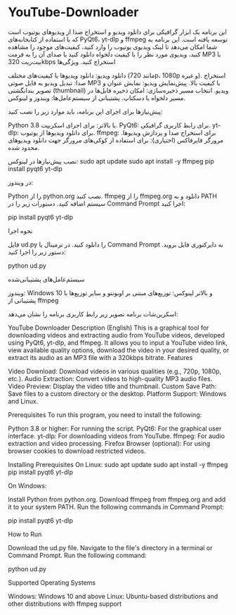 # YouTube-Downloader


این برنامه یک ابزار گرافیکی برای دانلود ویدیو و استخراج صدا از ویدیوهای یوتیوب است که با استفاده از کتابخانه‌های PyQt6، yt-dlp و ffmpeg توسعه یافته است. این برنامه به شما امکان می‌دهد تا لینک ویدیوی یوتیوب را وارد کنید، کیفیت‌های موجود را مشاهده کنید، ویدیوی مورد نظر را با کیفیت دلخواه دانلود کنید یا صدای آن را به فرمت MP3 با بیت‌ریت 320kbps استخراج کنید.
ویژگی‌ها

دانلود ویدیو: دانلود ویدیوها با کیفیت‌های مختلف (مانند 720p، 1080p و غیره).
استخراج صدا: تبدیل ویدیو به فایل صوتی MP3 با کیفیت بالا.
پیش‌نمایش ویدیو: نمایش عنوان و تصویر بندانگشتی (thumbnail) ویدیو.
انتخاب مسیر ذخیره‌سازی: امکان ذخیره فایل‌ها در مسیر دلخواه یا دسکتاپ.
پشتیبانی از سیستم‌عامل‌ها: ویندوز و لینوکس.

پیش‌نیازها
برای اجرای این برنامه، باید موارد زیر را نصب کنید:

Python 3.8 یا بالاتر: برای اجرای اسکریپت.
PyQt6: برای رابط کاربری گرافیکی.
yt-dlp: برای دانلود ویدیوها از یوتیوب.
ffmpeg: برای استخراج صدا و پردازش ویدیوها.
مرورگر فایرفاکس (اختیاری): برای استفاده از کوکی‌های مرورگر جهت دانلود ویدیوهای محدود شده.

نصب پیش‌نیازها
در لینوکس:
sudo apt update
sudo apt install -y ffmpeg
pip install pyqt6 yt-dlp

در ویندوز:

Python را از python.org نصب کنید.
ffmpeg را از ffmpeg.org دانلود و به PATH سیستم اضافه کنید.
دستورات زیر را در Command Prompt اجرا کنید:

pip install pyqt6 yt-dlp

نحوه اجرا

فایل ud.py را دانلود کنید.
در ترمینال یا Command Prompt به دایرکتوری فایل بروید.
دستور زیر را اجرا کنید:

python ud.py

سیستم‌عامل‌های پشتیبانی‌شده

ویندوز: Windows 10 و بالاتر
لینوکس: توزیع‌های مبتنی بر اوبونتو و سایر توزیع‌ها با پشتیبانی از ffmpeg


اسکرین‌شات برنامه
تصویر زیر رابط کاربری برنامه را نشان می‌دهد:


YouTube Downloader
Description (English)
This is a graphical tool for downloading videos and extracting audio from YouTube videos, developed using PyQt6, yt-dlp, and ffmpeg. It allows you to input a YouTube video link, view available quality options, download the video in your desired quality, or extract its audio as an MP3 file with a 320kbps bitrate.
Features

Video Download: Download videos in various qualities (e.g., 720p, 1080p, etc.).
Audio Extraction: Convert videos to high-quality MP3 audio files.
Video Preview: Display the video title and thumbnail.
Custom Save Path: Save files to a custom directory or the desktop.
Platform Support: Windows and Linux.

Prerequisites
To run this program, you need to install the following:

Python 3.8 or higher: For running the script.
PyQt6: For the graphical user interface.
yt-dlp: For downloading videos from YouTube.
ffmpeg: For audio extraction and video processing.
Firefox Browser (optional): For using browser cookies to download restricted videos.

Installing Prerequisites
On Linux:
sudo apt update
sudo apt install -y ffmpeg
pip install pyqt6 yt-dlp

On Windows:

Install Python from python.org.
Download ffmpeg from ffmpeg.org and add it to your system PATH.
Run the following commands in Command Prompt:

pip install pyqt6 yt-dlp

How to Run

Download the ud.py file.
Navigate to the file's directory in a terminal or Command Prompt.
Run the following command:

python ud.py

Supported Operating Systems

Windows: Windows 10 and above
Linux: Ubuntu-based distributions and other distributions with ffmpeg support


